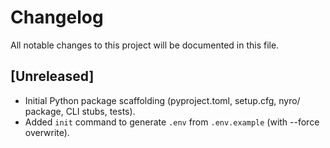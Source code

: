 # Changelog

All notable changes to this project will be documented in this file.

## [Unreleased]
- Initial Python package scaffolding (pyproject.toml, setup.cfg, nyro/ package, CLI stubs, tests).
- Added `init` command to generate `.env` from `.env.example` (with --force overwrite).